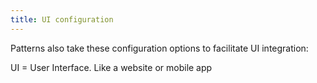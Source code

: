 ```yaml
---
title: UI configuration
---
```


Patterns also take these configuration options to facilitate UI integration:

<ReadMore list />

<Tip>

UI = User Interface. Like a website or mobile app

</Tip>
